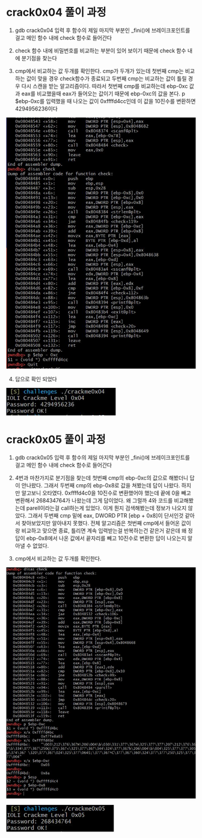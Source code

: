 # crack0x04 풀이 과정

1. gdb crack0x04 입력 후 함수의 제일 마지막 부분인 _fini()에 브레이크포인트를 걸고 메인 함수 내에 check 함수로 들어간다

2. check 함수 내에 비밀번호를 비교하는 부분이 있어 보이기 때문에 check 함수 내에 분기점을 찾는다

3. cmp에서 비교하는 값 두개를 확인한다. cmp가 두개가 있는데 첫번째 cmp는 비교하는 값이 맞을 경우 check함수가 종료되고 두번째 cmp는 비교하는 값이 틀릴 경우 다시 스캔을 받는 알고리즘이다. 따라서 첫번째 cmp를 비교하는데 ebp-0xc 값과 eax를 비교했을때 eax가 들어오는 값이기 때문에 ebp-0xc의 값을 본다. p $ebp-0xc를 입력했을 때 나오는 값이 0xffffd4cc인데 이 값을 10진수를 변환하면 4294956236이다

![image-4_1](capture.jpg)

4. 답으로 확인 되었다

![image-4_2](answer4.jpg)

# crack0x05 풀이 과정

1. gdb crack0x05 입력 후 함수의 제일 마지막 부분인 _fini()에 브레이크포인트를 걸고 메인 함수 내에 check 함수로 들어간다

2. 4번과 마찬가지로 분기점을 찾는데 첫번째 cmp의 ebp-0xc의 값으로 해봤더니 답이 안나왔다. 그래서 두번째 cmp의 ebp-0x8로 값을 쳐봤는데 답이 나왔다. 하지만 알고보니 오타였다. 0xffffd4c0을 10진수로 변환했어야 했는데 끝에 0을 빼고 변환해서 268434764가 나왔는데 그게 답이었다. 왜 그럴까 4와 코드를 비교해봤는데 parell이라는걸 call하는게 있었다. 이게 뭔지 검색해봤는데 정보가 나오지 않았다. 그래서 두번째 cmp 밑에 eax, DWORD PTR [ebp + 0x8]이 단서인것 같아서 찾아보았지만 알아내지 못했다. 전체 알고리즘은 첫번째 cmp에서 들어온 값이랑 비교하고 맞으면 종료, 틀리면 계속 입력받는걸 반복하는건 같은거 같은데 왜 정답이 ebp-0x8에서 나온 값에서 끝자리를 빼고 10진수로 변환한 답이 나오는지 알아낼 수 없었다.  

3. cmp에서 비교하는 값 두개를 확인한다. 

![image-51](p555.jpg)

![image-52](a555.jpg)














